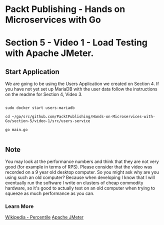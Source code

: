 # Packt Publishing - Hands on Microservices with Go
# Section 5 - Video 1 - Load Testing with Apache JMeter.

## Start Application

We are going to be using the Users Application we created on Section 4. If you have not yet set up MariaDB with the user data follow the instructions on the readme for Section 4, Video 3.

```

sudo docker start users-mariadb

cd ~/go/src/github.com/PacktPublishing/Hands-on-Microservices-with-Go/section-5/video-1/src/users-service

go main.go


```

## Note

You may look at the performance numbers and think that they are not very good (for example in terms of RPS). Please consider that the video was recorded on a 9 year old desktop computer. So you might ask why are you using such an old computer? Because when developing I know that I will eventually run the software I write on clusters of cheap commodity hardware, so it's good to actually test on an old computer when trying to squeeze as much performance as you can.

### Learn More

[Wikipedia - Percentile](https://en.wikipedia.org/wiki/Percentile)
[Apache JMeter](https://jmeter.apache.org/)


